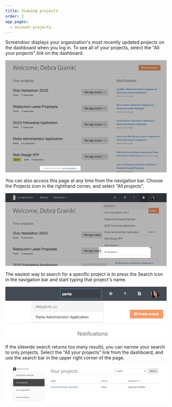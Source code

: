 ```yaml
---
title: Viewing projects
order: 2
app_pages:
  - account-projects
---
```


Screendoor displays your organization's most recently updated projects on the dashboard when you log in. To see all of your projects, select the "All your projects" link on the dashboard.

![Dashboard 'All your projects' link.](../images/view_projects_1.png)

You can also access this page at any time from the navigation bar. Choose the Projects icon in the righthand corner, and select "All projects".

![All projects option in the navigation bar](../images/view_projects_2.png)

The easiest way to search for a specific project is to press the Search icon in the navigation bar and start typing that project's name.

![Using sitewide search to find a project.](../images/view_projects_3.png)

If the sitewide search returns too many results, you can narrow your search to only projects. Select the "All your projects" link from the dashboard, and use the search bar in the upper right corner of the page.

![Using the search bar on the Your projects page to find a project.](../images/view_projects_4.png)
